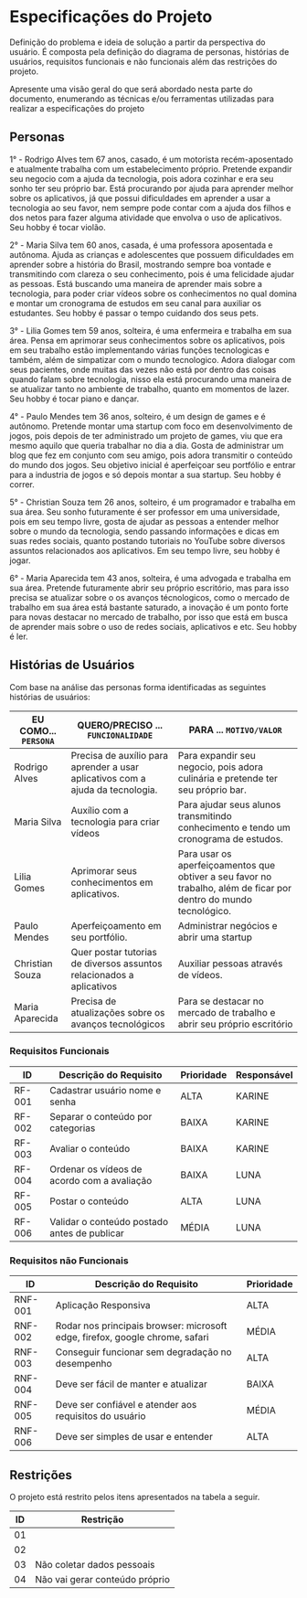 # Especificações do Projeto

Definição do problema e ideia de solução a partir da perspectiva do usuário. É composta pela definição do  diagrama de personas, histórias de usuários, requisitos funcionais e não funcionais além das restrições do projeto.

Apresente uma visão geral do que será abordado nesta parte do documento, enumerando as técnicas e/ou ferramentas utilizadas para realizar a especificações do projeto

## Personas
 
1° - Rodrigo Alves tem 67 anos, casado, é um motorista recém-aposentado e atualmente trabalha com um estabelecimento próprio. Pretende expandir seu negocio com a ajuda da tecnologia, pois adora cozinhar e era seu sonho ter seu próprio bar. Está procurando por ajuda para aprender melhor sobre os aplicativos, já que possui dificuldades em aprender a usar a tecnologia ao seu favor, nem sempre pode contar com a ajuda dos filhos e dos netos para fazer alguma atividade que envolva o uso de aplicativos. Seu hobby é tocar violão. 

2° - Maria Silva tem 60 anos, casada, é uma professora aposentada e autônoma. Ajuda as crianças e adolescentes que possuem dificuldades em aprender sobre a história do Brasil, mostrando sempre boa vontade e transmitindo com clareza o seu conhecimento, pois é uma felicidade ajudar as pessoas. Está buscando uma maneira de aprender mais sobre a tecnologia, para poder criar vídeos sobre os conhecimentos no qual domina e montar um cronograma de estudos em seu canal para auxiliar os estudantes. Seu hobby é passar o tempo cuidando dos seus pets. 

3° - Lilia Gomes tem 59 anos, solteira, é uma enfermeira e trabalha em sua área. Pensa em aprimorar seus conhecimentos sobre os aplicativos, pois em seu trabalho estão implementando várias funções tecnologicas e também, além de simpatizar com o mundo tecnologico. Adora dialogar com seus pacientes, onde muitas das vezes não está por dentro das coisas quando falam sobre tecnologia, nisso ela está procurando uma maneira de se atualizar tanto no ambiente de trabalho, quanto em momentos de lazer. Seu hobby é tocar piano e dançar.  

4° - Paulo Mendes tem 36 anos, solteiro, é um design de games e é autônomo. Pretende montar uma startup com foco em desenvolvimento de jogos, pois depois de ter administrado um projeto de games, viu que era mesmo aquilo que queria trabalhar no dia a dia. Gosta de administrar um blog que fez em conjunto com seu amigo, pois adora transmitir o conteúdo do mundo dos jogos. Seu objetivo inicial é aperfeiçoar seu portfólio e entrar para a industria de jogos e só depois montar a sua startup. Seu hobby é correr. 

5° - Christian Souza tem 26 anos, solteiro, é um programador e trabalha em sua área. Seu sonho futuramente é ser professor em uma universidade, pois em seu tempo livre, gosta de ajudar as pessoas a entender melhor sobre o mundo da tecnologia, sendo passando informações e dicas em suas redes sociais, quanto postando tutoriais no YouTube sobre diversos assuntos relacionados aos aplicativos. Em seu tempo livre, seu hobby é jogar. 

6° - Maria Aparecida tem 43 anos, solteira, é uma advogada e trabalha em sua área. Pretende futuramente abrir seu próprio escritório, mas para isso precisa se atualizar sobre o os avanços técnologicos, como o mercado de trabalho em sua área está bastante saturado, a inovação é um ponto forte para novas destacar no mercado de trabalho, por isso que está em busca de aprender mais sobre o uso de redes sociais, aplicativos e etc. Seu hobby é ler. 

## Histórias de Usuários

Com base na análise das personas forma identificadas as seguintes histórias de usuários:

|EU COMO... `PERSONA`| QUERO/PRECISO ... `FUNCIONALIDADE` |PARA ... `MOTIVO/VALOR`                 |
|--------------------|------------------------------------|----------------------------------------|
|Rodrigo Alves |Precisa de auxílio para aprender a usar aplicativos com a ajuda da tecnologia.|Para expandir seu negocio, pois adora culinária e pretende ter seu próprio bar.  |
|Maria Silva  |Auxílio com a tecnologia para criar vídeos  |Para ajudar seus alunos transmitindo conhecimento e tendo um cronograma de estudos.|
|Lilia Gomes  |Aprimorar seus conhecimentos em aplicativos.|Para usar os aperfeiçoamentos que obtiver a seu favor no trabalho, além de ficar por dentro do mundo tecnológico. |
|Paulo Mendes |Aperfeiçoamento em seu portfólio.  | Administrar negócios e abrir uma startup    |
|Christian Souza   | Quer postar tutorias de diversos assuntos relacionados a aplicativos   |Auxiliar pessoas através de vídeos.|
|Maria Aparecida |Precisa de atualizações sobre os avanços tecnológicos  | Para se destacar no mercado de trabalho e abrir seu próprio escritório  |

### Requisitos Funcionais

|ID    | Descrição do Requisito  | Prioridade | Responsável |
|------|-----------------------------------------|----| ----|
|RF-001| Cadastrar usuário nome e senha | ALTA | KARINE   |
|RF-002| Separar o conteúdo por categorias  | BAIXA | KARINE  |
|RF-003| Avaliar o conteúdo| BAIXA | KARINE  |
|RF-004| Ordenar os vídeos de acordo com a avaliação | BAIXA | LUNA |
|RF-005| Postar o conteúdo | ALTA | LUNA |
|RF-006| Validar o conteúdo postado antes de publicar | MÉDIA | LUNA |

### Requisitos não Funcionais

|ID     | Descrição do Requisito  |Prioridade |
|-------|-------------------------|----|
|RNF-001| Aplicação Responsiva | ALTA | 
|RNF-002| Rodar nos principais browser: microsoft edge, firefox, google chrome, safari | MÉDIA | 
|RNF-003| Conseguir funcionar sem degradação no desempenho | ALTA | 
|RNF-004| Deve ser fácil de manter e atualizar | BAIXA |
|RNF-005| Deve ser confiável e atender aos requisitos do usuário | MÉDIA |
|RNF-006| Deve ser simples de usar e entender                                | ALTA |

## Restrições

O projeto está restrito pelos itens apresentados na tabela a seguir.

|ID| Restrição                                             |
|--|-------------------------------------------------------|
|01| 
|02|        
|03| Não coletar dados pessoais                            |
|04| Não vai gerar conteúdo próprio                        |
